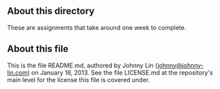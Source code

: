 About this directory
--------------------

These are assignments that take around one week to complete.


About this file
---------------

This is the file README.md, authored by Johnny Lin (johnny@johnny-lin.com)
on January 16, 2013.  See the file LICENSE.md at the repository's main
level for the license this file is covered under.
